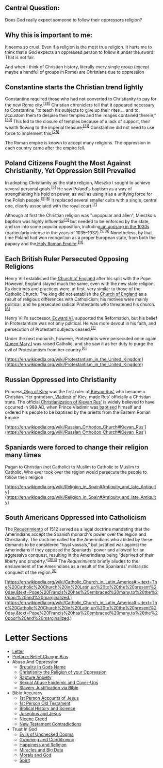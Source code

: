 ## **Central Question:**

Does God really expect someone to follow their oppressors religion?


## **Why this is important to me:**

It seems so cruel. Even if a religion is the most true religion. It hurts me to think that a God expects an oppressed person to follow it under the sword. That is not fair.

And when I think of Christian history, literally every single group (except maybe a handful of groups in Rome) are Christians due to oppression


## **Constantine starts the Christian trend lightly**

Constantine required those who had not converted to Christianity to pay for the new Rome city.<sup><a href="https://en.wikipedia.org/wiki/Constantine_the_Great_and_Christianity#cite_note-MacMullan49-28">[28]</a></sup> Christian chroniclers tell that it appeared necessary to Constantine "to teach his subjects to give up their rites ... and to accustom them to despise their temples and the images contained therein,"<sup><a href="https://en.wikipedia.org/wiki/Constantine_the_Great_and_Christianity#cite_note-30">[30]</a></sup> This led to the closure of temples because of a lack of support, their wealth flowing to the imperial treasure;<sup><a href="https://en.wikipedia.org/wiki/Constantine_the_Great_and_Christianity#cite_note-MacMullan50-31">[31]</a></sup> Constantine did not need to use force to implement this.<sup><a href="https://en.wikipedia.org/wiki/Constantine_the_Great_and_Christianity#cite_note-MacMullan49-28">[28]</a></sup>

The Roman empire is known to accept many religions. The oppression in each country came after the empire fell.


## **Poland Citizens Fought the Most Against Christianity, Yet Oppression Still Prevailed**

In adopting Christianity as the state religion, Mieszko I sought to achieve several personal goals.<sup><a href="https://en.wikipedia.org/wiki/Christianization_of_Poland#cite_note-bardach53-54-5">[5]</a></sup> He saw Poland's baptism as a way of strengthening his hold on power, as well as using it as a unifying force for the Polish people.<sup><a href="https://en.wikipedia.org/wiki/Christianization_of_Poland#cite_note-bardach53-54-5">[5][8]</a></sup> It replaced several smaller cults with a single, central one, clearly associated with the royal court.<sup><a href="https://en.wikipedia.org/wiki/Christianization_of_Poland#cite_note-K%C5%82oczowski2000-7">[7]</a></sup>

Although at first the Christian religion was "unpopular and alien", Mieszko's baptism was highly influential<sup><a href="https://en.wikipedia.org/wiki/Christianization_of_Poland#cite_note-LukowskiZawadzki2006-3">[3]</a></sup> but needed to be enforced by the state, and ran into some popular opposition, including[ an uprising in the 1030s](https://en.wikipedia.org/wiki/Pagan_reaction_in_Poland) (particularly intense in the years of 1035–1037).<sup><a href="https://en.wikipedia.org/wiki/Christianization_of_Poland#cite_note-bardach53-54-5">[5][9]</a></sup> Nonetheless, by that time Poland had won recognition as a proper European state, from both the papacy and the[ Holy Roman Empire](https://en.wikipedia.org/wiki/Holy_Roman_Empire).<sup><a href="https://en.wikipedia.org/wiki/Christianization_of_Poland#cite_note-Prazmowska2011-11">[11]</a></sup>


## **Each British Ruler Persecuted Opposing Religions**

Henry VIII established the[ Church of England](https://en.wikipedia.org/wiki/Church_of_England) after his split with the Pope. However, England stayed much the same, even with the new state religion. Its doctrines and practices were, at first, very similar to those of the Catholic Church. The king did not establish the[ Church of England](https://en.wikipedia.org/wiki/Church_of_England) as a result of religious differences with Catholicism; his motives were mainly political, and he persecuted radical Protestants who threatened his church.<sup><a href="https://en.wikipedia.org/wiki/Protestantism_in_the_United_Kingdom#cite_note-Ferm-6">[6]</a></sup>

Henry VIII's successor,[ Edward VI](https://en.wikipedia.org/wiki/Edward_VI), supported the Reformation, but his belief in Protestantism was not only political. He was more devout in his faith, and persecution of Protestant subjects ceased.<sup><a href="https://en.wikipedia.org/wiki/Protestantism_in_the_United_Kingdom#cite_note-history-7">[7]</a></sup>

Under the next monarch, however, Protestants were persecuted once again.[ Queen Mary I](https://en.wikipedia.org/wiki/Mary_I_of_England) was raised Catholic, and she saw it as her duty to purge the evil of Protestantism from her country.<sup><a href="https://en.wikipedia.org/wiki/Protestantism_in_the_United_Kingdom#cite_note-Ferm-6">[6]</a></sup>

[https://en.wikipedia.org/wiki/Protestantism_in_the_United_Kingdom](https://en.wikipedia.org/wiki/Protestantism_in_the_United_Kingdom)


## **Russian Oppressed into Christianity**

Princess[ Olga of Kiev](https://en.wikipedia.org/wiki/Olga_of_Kiev) was the first ruler of[ Kievan Rus'](https://en.wikipedia.org/wiki/Kievan_Rus%27) who became a Christian. Her grandson,[ Vladimir](https://en.wikipedia.org/wiki/Vladimir_the_Great) of Kiev, made Rus' officially a Christian state. The official[ Christianization of Kievan Rus'](https://en.wikipedia.org/wiki/Christianization_of_Kievan_Rus%27) is widely believed to have occurred in 988 AD, when Prince Vladimir was[ baptised](https://en.wikipedia.org/wiki/Baptism) himself and ordered his people to be baptised by the priests from the Eastern Roman Empire

[https://en.wikipedia.org/wiki/Russian_Orthodox_Church#Kievan_Rus'](https://en.wikipedia.org/wiki/Russian_Orthodox_Church#Kievan_Rus')


## **Spaniards were forced to change their religion many times**

Pagan to Christian (not Catholic) to Muslim to Catholic to Muslim to Catholic. Who ever took over the region would persecute the people to follow their religion

[https://en.wikipedia.org/wiki/Religion_in_Spain#Antiquity_and_late_Antiquity](https://en.wikipedia.org/wiki/Religion_in_Spain#Antiquity_and_late_Antiquity)


## **South Americans Oppressed into Catholicism**

The[ Requerimiento](https://en.wikipedia.org/wiki/Requerimiento) of 1512 served as a legal doctrine mandating that the Amerindians accept the Spanish monarch's power over the region and Christianity. The doctrine called for the Amerindians who abided by these demands to be considered “loyal vassals,” but justified war against the Amerindians if they opposed the Spaniards’ power and allowed for an aggressive conquest, resulting in the Amerindians being “deprived of their liberty and property.”<sup><a href="https://en.wikipedia.org/wiki/Catholic_Church_in_Latin_America#cite_note-3">[3][4]</a></sup> The _Requerimiento_ briefly alludes to the enslavement of the Amerindians as a result of the Spaniards' militaristic conquest of the region.<sup><a href="https://en.wikipedia.org/wiki/Catholic_Church_in_Latin_America#cite_note-5">[5]</a></sup>

[https://en.wikipedia.org/wiki/Catholic_Church_in_Latin_America#:~:text=The%20Catholic%20Church%20in%20Latin,up%20to%20the%20present%20day.&text=Pope%20Francis%20has%20embraced%20many,to%20the%20poor%20and%20marginalized.](https://en.wikipedia.org/wiki/Catholic_Church_in_Latin_America#:~:text=The%20Catholic%20Church%20in%20Latin,up%20to%20the%20present%20day.&text=Pope%20Francis%20has%20embraced%20many,to%20the%20poor%20and%20marginalized.)




# Letter Sections
- [Letter](https://letter-to-christian-scholars.github.io/Letter-to-Christian-Scholars/index.html)
- [Preface: Belief Change Bias](https://letter-to-christian-scholars.github.io/Letter-to-Christian-Scholars/preface.html)
- Abuse And Oppression
  * [Brutality In Gods Name](https://letter-to-christian-scholars.github.io/Letter-to-Christian-Scholars/Brutality-In-Gods-Name.html)
  * [Christianity the Religion of your Oppression](https://letter-to-christian-scholars.github.io/Letter-to-Christian-Scholars/Christianity-The-Religion-Of-Your-Oppression.html)
  * [Rapture Anxiety](https://letter-to-christian-scholars.github.io/Letter-to-Christian-Scholars/Rapture-Anxiety.html)
  * [Sexual Abuse Epidemic and Cover-Ups](https://letter-to-christian-scholars.github.io/Letter-to-Christian-Scholars/Sexual-Abuse-Epidemic-And-Cover-Ups.html)
  * [Slavery Justification via Bible](https://letter-to-christian-scholars.github.io/Letter-to-Christian-Scholars/Slavery-Justification-Via-Bible.html)
- Bible Accuracy
  * [1st Person Accounts of Jesus](https://letter-to-christian-scholars.github.io/Letter-to-Christian-Scholars/1st-Person-Accounts-Of-Jesus.html)
  * [1st Person Old Testament](https://letter-to-christian-scholars.github.io/Letter-to-Christian-Scholars/1st-Person-Old-Testament.html)
  * [Biblical History and Science](https://letter-to-christian-scholars.github.io/Letter-to-Christian-Scholars/Biblical-History-And-Science.html)
  * [Josephus and Jesus](https://letter-to-christian-scholars.github.io/Letter-to-Christian-Scholars/Josephus-And-Jesus.html)
  * [Nicene Creed](https://letter-to-christian-scholars.github.io/Letter-to-Christian-Scholars/Nicene-Creed.html)
  * [New Testament Contradictions](https://letter-to-christian-scholars.github.io/Letter-to-Christian-Scholars/New-Testament-Contradictions.html)
- Trust In God
  * [Evils of Unchecked Dogma](https://letter-to-christian-scholars.github.io/Letter-to-Christian-Scholars/Evils-Of-Unchecked-Dogma.html)
  * [Grooming and Conditioning](https://letter-to-christian-scholars.github.io/Letter-to-Christian-Scholars/Grooming-And-Conditioning-In-Christianity.html)
  * [Happiness and Religion](https://letter-to-christian-scholars.github.io/Letter-to-Christian-Scholars/Happiness-And-Religion.html)
  * [Miracles and Big Data](https://letter-to-christian-scholars.github.io/Letter-to-Christian-Scholars/Miracles-And-Big-Data.html)
  * [Morals and God](https://letter-to-christian-scholars.github.io/Letter-to-Christian-Scholars/Morals-And-God.html)
  * [Spirit](https://letter-to-christian-scholars.github.io/Letter-to-Christian-Scholars/Spirit.html)
